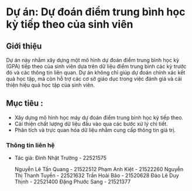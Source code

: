 # Dự án: Dự đoán điểm trung bình học kỳ tiếp theo của sinh viên
## Giới thiệu
Dự án này nhằm xây dựng một mô hình dự đoán điểm trung bình học kỳ (GPA) tiếp theo của sinh viên dựa trên dữ liệu điểm trung bình các kỳ trước đó và các thông tin liên quan. Dự án không chỉ giúp dự đoán chính xác kết quả học tập, mà còn hỗ trợ các cơ sở giáo dục trong việc đánh giá và cải thiện hiệu quả học tập của sinh viên.

## Mục tiêu : 
- Xây dựng mô hình học máy dự đoán điểm trung bình học kỳ tiếp theo.
- Cải thiện chất lượng dữ liệu đầu vào qua các bước xử lý chi tiết.
- Phân tích và trực quan hóa dữ liệu nhằm cung cấp thông tin giá trị.

### Thông tin liên hệ
- Tác giả:
  Đinh Nhật Trường - 22521575
  
  Nguyễn Lê Tấn Quang - 21522512
  Phạm Anh Kiệt - 21522260
  Nguyễn Thị Thanh Tuyền - 22521632
  Trần Hoài Bão - 21520628
  Đào Lê Duy Thịnh - 22521400
  Đặng Phước Sang - 21521377








